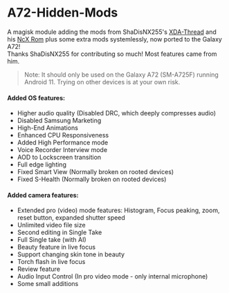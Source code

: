 # A72-Hidden-Mods
A magisk module adding the mods from ShaDisNX255's [XDA-Thread](https://forum.xda-developers.com/t/samsung-galaxy-a71-working-mods.4173295/) and his [NcX Rom](https://forum.xda-developers.com/t/rom-oneui-2-5-twrp-ncx-2-5-for-a71-sm-a715f.4174135/) plus some extra mods systemlessly, now ported to the Galaxy A72!<br/>
Thanks ShaDisNX255 for contributing so much! Most features came from him.

> Note: It should only be used on the Galaxy A72 (SM-A725F) running Android 11. Trying on other devices is at your own risk.

#### Added OS features:
- Higher audio quality (Disabled DRC, which deeply compresses audio)
- Disabled Samsung Marketing
- High-End Animations
- Enhanced CPU Responsiveness
- Added High Performance mode
- Voice Recorder Interview mode
- AOD to Lockscreen transition
- Full edge lighting
- Fixed Smart View (Normally broken on rooted devices)
- Fixed S-Health (Normally broken on rooted devices)


#### Added camera features:
- Extended pro (video) mode features: Histogram, Focus peaking, zoom, reset button, expanded shutter speed
- Unlimited video file size
- Second editing in Single Take
- Full Single take (with AI)
- Beauty feature in live focus
- Support changing skin tone in beauty
- Torch flash in live focus
- Review feature
- Audio Input Control (In pro video mode - only internal microphone)
- Some small additions
